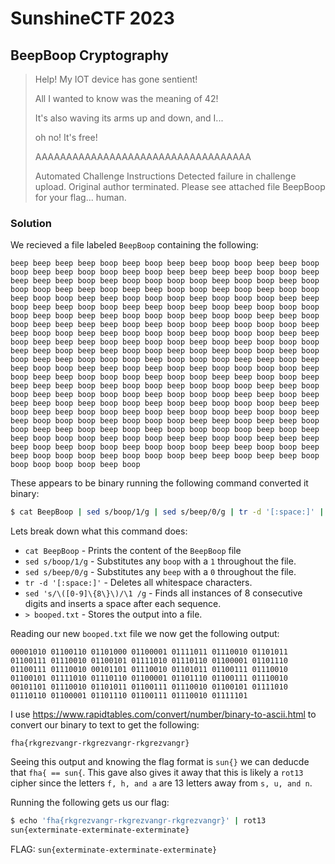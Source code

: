 # SunshineCTF 2023

## BeepBoop Cryptography

> Help! My IOT device has gone sentient!
> 
> All I wanted to know was the meaning of 42!
> 
> It's also waving its arms up and down, and I...
> 
> oh no! It's free!
> 
> AAAAAAAAAAAAAAAAAAAAAAAAAAAAAAAAAAA
>
> Automated Challenge Instructions
> Detected failure in challenge upload. Original author terminated. Please see attached file BeepBoop for your flag... human.
> 

### Solution
We recieved a file labeled `BeepBoop` containing the following:

```
beep beep beep beep boop beep boop beep beep boop boop beep beep boop boop beep beep boop boop beep boop beep beep beep beep boop boop beep beep beep beep boop beep boop boop boop boop beep boop boop beep boop boop boop beep beep boop beep beep boop boop beep boop beep boop boop beep boop boop beep beep boop boop boop beep boop boop boop beep beep boop beep beep boop boop beep beep boop beep boop beep boop boop boop boop beep boop beep beep boop boop boop beep boop boop beep beep boop boop beep beep beep beep boop beep boop boop beep boop boop boop beep beep boop boop beep beep boop boop boop beep boop boop boop beep beep boop beep beep beep boop beep boop boop beep boop beep boop boop boop beep beep boop beep beep boop boop beep boop beep boop boop beep boop boop beep beep boop boop boop beep boop boop boop beep beep boop beep beep boop boop beep beep boop beep boop beep boop boop boop boop beep boop beep beep boop boop boop beep boop boop beep beep boop boop beep beep beep beep boop beep boop boop beep boop boop boop beep beep boop boop beep beep boop boop boop beep boop boop boop beep beep boop beep beep beep boop beep boop boop beep boop beep boop boop boop beep beep boop beep beep boop boop beep boop beep boop boop beep boop boop beep beep boop boop boop beep boop boop boop beep beep boop beep beep boop boop beep beep boop beep boop beep boop boop boop boop beep boop beep beep boop boop boop beep boop boop beep beep boop boop beep beep beep beep boop beep boop boop beep boop boop boop beep beep boop boop beep beep boop boop boop beep boop boop boop beep beep boop beep beep boop boop boop boop boop beep boop
```

These appears to be binary running the following command converted it binary:
```bash 
$ cat BeepBoop | sed s/boop/1/g | sed s/beep/0/g | tr -d '[:space:]' | sed 's/\([0-9]\{8\}\)/\1 /g' > booped.txt  
```
Lets break down what this command does:
  - `cat BeepBoop` - Prints the content of the `BeepBoop` file
  - `sed s/boop/1/g` - Substitutes any `boop` with a `1` throughout the file.
  - `sed s/beep/0/g` - Substitutes any `beep` with a `0` throughout the file.
  - `tr -d '[:space:]'` - Deletes all whitespace characters.
  - `sed 's/\([0-9]\{8\}\)/\1 /g` - Finds all instances of 8 consecutive digits and inserts a space after each sequence.
  - `> booped.txt` - Stores the output into a file.

Reading our new `booped.txt` file we now get the following output:

```
00001010 01100110 01101000 01100001 01111011 01110010 01101011 01100111 01110010 01100101 01111010 01110110 01100001 01101110 01100111 01110010 00101101 01110010 01101011 01100111 01110010 01100101 01111010 01110110 01100001 01101110 01100111 01110010 00101101 01110010 01101011 01100111 01110010 01100101 01111010 01110110 01100001 01101110 01100111 01110010 01111101
```
I use https://www.rapidtables.com/convert/number/binary-to-ascii.html to convert our binary to text to get the following:

  `fha{rkgrezvangr-rkgrezvangr-rkgrezvangr}` 

Seeing this output and knowing the flag format is `sun{}` we can deducde that `fha{ == sun{`. This gave also gives it away that this is likely a `rot13` cipher since the letters `f, h, and a` are 13 letters away from `s, u, and n`.

Running the following gets us our flag:
```bash
$ echo 'fha{rkgrezvangr-rkgrezvangr-rkgrezvangr}' | rot13
sun{exterminate-exterminate-exterminate}
```

FLAG: `sun{exterminate-exterminate-exterminate}`
